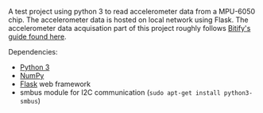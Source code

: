 A test project using python 3 to read accelerometer  data from a MPU-6050 chip. 
The accelerometer data is hosted on local network using Flask. 
The accelerometer data acquisation part of this project roughly follows [Bitify's guide found here](http://blog.bitify.co.uk/2013/11/reading-data-from-mpu-6050-on-raspberry.html).

Dependencies: 
- [Python 3](https://www.python.org/downloads/)
- [NumPy](http://www.numpy.org)
- [Flask](http://flask.pocoo.org) web framework
- smbus module for I2C communication (`sudo apt-get install python3-smbus`)

